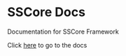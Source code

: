 # SSCore Docs
Documentation for SSCore Framework

Click [here](https://github.com/ScriptShare-net/ss-docs/wiki) to go to the docs
